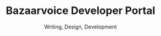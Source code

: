 ---
title: Bazaarvoice Developer Portal
subtitle: Writing, Design, Development
slides:
    - bazaarvoice-detail
    - bazaarvoice-desktop
hash: bazaarvoice
---